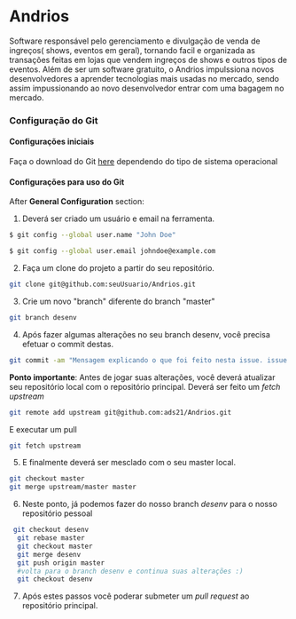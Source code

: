 # Andrios

Software responsável pelo gerenciamento e divulgação de venda de ingreços( shows, eventos em geral), tornando facil e organizada as transações feitas em lojas que vendem ingreços de shows e outros tipos de eventos. Além de ser um software gratuito, o Andrios impulssiona novos desenvolvedores a aprender tecnologias mais usadas no mercado, sendo assim impussionando ao novo desenvolvedor entrar com uma bagagem no mercado.

### Configuração do Git

#### Configurações iniciais

Faça o download do Git [here](http://git-scm.com/downloads)
dependendo do tipo de sistema operacional

#### Configurações para uso do Git

After **General Configuration** section: 

1. Deverá ser criado um usuário e email na ferramenta.
```bash
$ git config --global user.name "John Doe"
```
```bash
$ git config --global user.email johndoe@example.com
```
2. Faça um clone do projeto a partir do seu repositório.
```bash
git clone git@github.com:seuUsuario/Andrios.git
```
3. Crie um novo "branch" diferente do branch "master"
```bash
git branch desenv
```
4. Após fazer algumas alterações no seu branch desenv, você precisa efetuar o commit destas.
```bash
git commit -am "Mensagem explicando o que foi feito nesta issue. issue number: #20"
```
**Ponto importante**: Antes de jogar suas alterações, você deverá atualizar seu repositório local com o repositório principal. Deverá ser feito um *fetch upstream*
```bash
git remote add upstream git@github.com:ads21/Andrios.git
```
E executar um pull
```bash
git fetch upstream
```
5. E finalmente deverá ser mesclado com o seu master local.
```bash
git checkout master
git merge upstream/master master
```
6. Neste ponto, já podemos fazer do nosso branch *desenv* para o nosso repositório pessoal
```bash
 git checkout desenv
  git rebase master
  git checkout master
  git merge desenv
  git push origin master
  #volta para o branch desenv e continua suas alterações :)
  git checkout desenv
```
7. Após estes passos você poderar submeter um *pull request* ao repositório principal.
